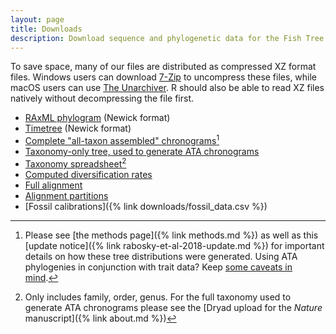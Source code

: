 ```yaml
---
layout: page
title: Downloads
description: Download sequence and phylogenetic data for the Fish Tree of Life
---
```


To save space, many of our files are distributed as compressed XZ format files. Windows users can download [7-Zip](http://www.7-zip.org/) to uncompress these files, while macOS users can use [The Unarchiver](https://theunarchiver.com/). R should also be able to read XZ files natively without decompressing the file first.

- [RAxML phylogram](actinopt_12k_raxml.tre.xz) (Newick format)
- [Timetree](actinopt_12k_treePL.tre.xz) (Newick format)
- [Complete "all-taxon assembled" chronograms](actinopt_full.trees.xz)[^1]
- [Taxonomy-only tree, used to generate ATA chronograms](taxonomy.tre.xz)
- [Taxonomy spreadsheet](PFC_short_classification.csv.xz)[^2]
- [Computed diversification rates](tiprates.csv.xz)
- [Full alignment](final_alignment.phylip.xz)
- [Alignment partitions](final_alignment.partitions)
- [Fossil calibrations]({% link downloads/fossil_data.csv %})


[^1]: Please see [the methods page]({% link methods.md %}) as well as this [update notice]({% link rabosky-et-al-2018-update.md %}) for important details on how these tree distributions were generated. Using ATA phylogenies in conjunction with trait data? Keep [some caveats in mind](https://doi.org/10.1111/evo.12817).

[^2]: Only includes family, order, genus. For the full taxonomy used to generate ATA chronograms please see the [Dryad upload for the *Nature* manuscript]({% link about.md %})
